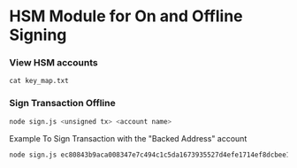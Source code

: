 # HSM Module for On and Offline Signing

### View HSM accounts
```
cat key_map.txt
```

### Sign Transaction Offline
```bash
node sign.js <unsigned tx> <account name>
```
Example To Sign Transaction with the "Backed Address" account
```bash
node sign.js ec80843b9aca008347e7c494c1c5da1673935527d4efe1714ef8dcbee12a93808801589cc6877c65c0801c8080 backed
```
